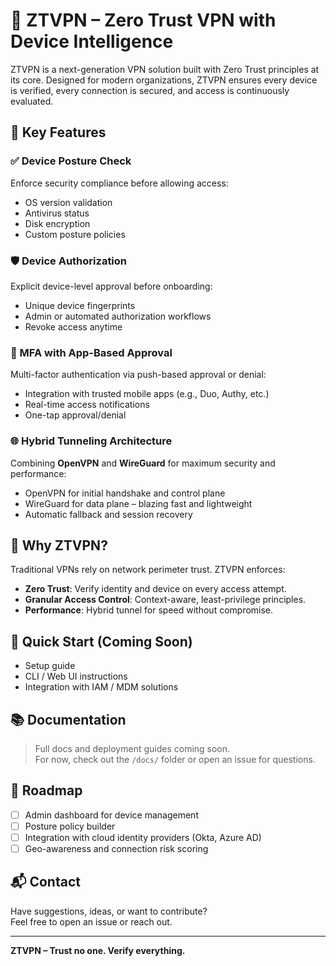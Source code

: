 # 🦉 ZTVPN – Zero Trust VPN with Device Intelligence

ZTVPN is a next-generation VPN solution built with Zero Trust principles at its core. Designed for modern organizations, ZTVPN ensures every device is verified, every connection is secured, and access is continuously evaluated.

## 🔐 Key Features

### ✅ Device Posture Check
Enforce security compliance before allowing access:
- OS version validation
- Antivirus status
- Disk encryption
- Custom posture policies

### 🛡️ Device Authorization
Explicit device-level approval before onboarding:
- Unique device fingerprints
- Admin or automated authorization workflows
- Revoke access anytime

### 🔁 MFA with App-Based Approval
Multi-factor authentication via push-based approval or denial:
- Integration with trusted mobile apps (e.g., Duo, Authy, etc.)
- Real-time access notifications
- One-tap approval/denial

### 🌐 Hybrid Tunneling Architecture
Combining **OpenVPN** and **WireGuard** for maximum security and performance:
- OpenVPN for initial handshake and control plane
- WireGuard for data plane – blazing fast and lightweight
- Automatic fallback and session recovery

## 🧠 Why ZTVPN?

Traditional VPNs rely on network perimeter trust. ZTVPN enforces:
- **Zero Trust**: Verify identity and device on every access attempt.
- **Granular Access Control**: Context-aware, least-privilege principles.
- **Performance**: Hybrid tunnel for speed without compromise.

## 🚀 Quick Start (Coming Soon)

- Setup guide
- CLI / Web UI instructions
- Integration with IAM / MDM solutions

## 📚 Documentation

> Full docs and deployment guides coming soon.  
> For now, check out the `/docs/` folder or open an issue for questions.

## 🧩 Roadmap

- [ ] Admin dashboard for device management
- [ ] Posture policy builder
- [ ] Integration with cloud identity providers (Okta, Azure AD)
- [ ] Geo-awareness and connection risk scoring

## 📬 Contact

Have suggestions, ideas, or want to contribute?  
Feel free to open an issue or reach out.

---

**ZTVPN – Trust no one. Verify everything.**
